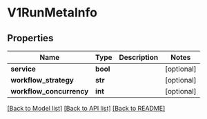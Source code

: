 # V1RunMetaInfo

## Properties
Name | Type | Description | Notes
------------ | ------------- | ------------- | -------------
**service** | **bool** |  | [optional] 
**workflow_strategy** | **str** |  | [optional] 
**workflow_concurrency** | **int** |  | [optional] 

[[Back to Model list]](../README.md#documentation-for-models) [[Back to API list]](../README.md#documentation-for-api-endpoints) [[Back to README]](../README.md)



